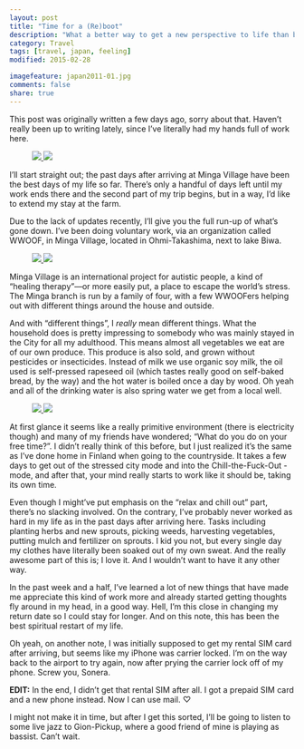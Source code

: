```yaml
---
layout: post
title: "Time for a (Re)boot"
description: "What a better way to get a new perspective to life than by stripping yourself of your comfort zone?"
category: Travel
tags: [travel, japan, feeling]
modified: 2015-02-28

imagefeature: japan2011-01.jpg
comments: false
share: true
---
```


This post was originally written a few days ago, sorry about that. Haven’t really been up to writing lately, since I’ve literally had my hands full of work here.

<figure class="half">
	<a href="{{ site.url }}/images/japan2011/japan2011-02.jpg">
		<img src="{{ site.url }}/images/japan2011/japan2011-02.jpg">
	</a>
	<a href="{{ site.url }}/images/japan2011/japan2011-03.jpg">
		<img src="{{ site.url }}/images/japan2011/japan2011-03.jpg">
	</a>
</figure>

I’ll start straight out; the past days after arriving at Minga Village have been the best days of my life so far. There’s only a handful of days left until my work ends there and the second part of my trip begins, but in a way, I’d like to extend my stay at the farm.

Due to the lack of updates recently, I’ll give you the full run-up of what’s gone down. I’ve been doing voluntary work, via an organization called WWOOF, in Minga Village, located in Ohmi-Takashima, next to lake Biwa.

<figure class="half">
	<a href="{{ site.url }}/images/japan2011/japan2011-04.jpg">
		<img src="{{ site.url }}/images/japan2011/japan2011-04.jpg">
	</a>
	<a href="{{ site.url }}/images/japan2011/japan2011-05.jpg">
		<img src="{{ site.url }}/images/japan2011/japan2011-05.jpg">
	</a>
</figure>

Minga Village is an international project for autistic people, a kind of “healing therapy”—or more easily put, a place to escape the world’s stress. The Minga branch is run by a family of four, with a few WWOOFers helping out with different things around the house and outside.

And with “different things”, I *really* mean different things. What the household does is pretty impressing to somebody who was mainly stayed in the City for all my adulthood. This means almost all vegetables we eat are of our own produce. This produce is also sold, and grown without pesticides or insecticides. Instead of milk we use organic soy milk, the oil used is self-pressed rapeseed oil (which tastes really good on self-baked bread, by the way) and the hot water is boiled once a day by wood. Oh yeah and all of the drinking water is also spring water we get from a local well.

<figure class="half">
	<a href="{{ site.url }}/images/japan2011/japan2011-06.jpg">
		<img src="{{ site.url }}/images/japan2011/japan2011-06.jpg">
	</a>
	<a href="{{ site.url }}/images/japan2011/japan2011-07.jpg">
		<img src="{{ site.url }}/images/japan2011/japan2011-07.jpg">
	</a>
</figure>

At first glance it seems like a really primitive environment (there is electricity though) and many of my friends have wondered; “What do you do on your free time?”. I didn’t really think of this before, but I just realized it’s the same as I’ve done home in Finland when going to the countryside. It takes a few days to get out of the stressed city mode and into the Chill-the-Fuck-Out -mode, and after that, your mind really starts to work like it should be, taking its own time.

Even though I might’ve put emphasis on the “relax and chill out” part, there’s no slacking involved. On the contrary, I’ve probably never worked as hard in my life as in the past days after arriving here. Tasks including planting herbs and new sprouts, picking weeds, harvesting vegetables, putting mulch and fertilizer on sprouts. I kid you not, but every single day my clothes have literally been soaked out of my own sweat. And the really awesome part of this is; I love it. And I wouldn’t want to have it any other way.

In the past week and a half, I’ve learned a lot of new things that have made me appreciate this kind of work more and already started getting thoughts fly around in my head, in a good way. Hell, I’m this close in changing my return date so I could stay for longer. And on this note, this has been the best spiritual restart of my life.

Oh yeah, on another note, I was initially supposed to get my rental SIM card after arriving, but seems like my iPhone was carrier locked. I’m on the way back to the airport to try again, now after prying the carrier lock off of my phone. Screw you, Sonera.

**EDIT:** In the end, I didn’t get that rental SIM after all. I got a prepaid SIM card and a new phone instead. Now I can use mail. ♡

I might not make it in time, but after I get this sorted, I’ll be going to listen to some live jazz to Gion-Pickup, where a good friend of mine is playing as bassist. Can’t wait.
